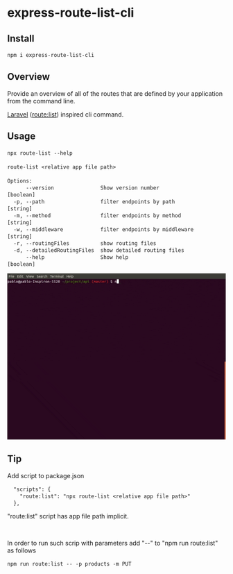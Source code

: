 # express-route-list-cli
## Install
```sh
npm i express-route-list-cli
```
## Overview
<p> Provide an overview of all of the routes that are defined by your application from the command line.</p>
<p>
  <a href="https://laravel.com">Laravel</a> (<a href="https://laravel.com/docs/routing#the-route-list">route:list</a>) inspired cli command.
</p>

## Usage
```
npx route-list --help

route-list <relative app file path>

Options:
      --version               Show version number                      [boolean]
  -p, --path                  filter endpoints by path                  [string]
  -m, --method                filter endpoints by method                [string]
  -w, --middleware            filter endpoints by middleware            [string]
  -r, --routingFiles          show routing files
  -d, --detailedRoutingFiles  show detailed routing files
      --help                  Show help                                [boolean]
```
<p align='center'>
    <img src='./route-list.gif'>
</p>

## Tip

Add script to package.json

```
  "scripts": {
    "route:list": "npx route-list <relative app file path>"
  },
```

<p>"route:list" script has app file path implicit.</p>
<br>
<p>In order to run such scrip with parameters add "--" to "npm run route:list" as follows</p>

```
npm run route:list -- -p products -m PUT
```
